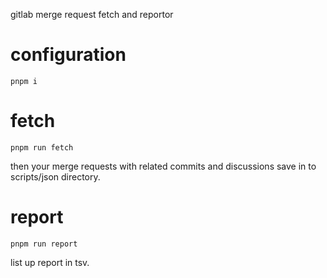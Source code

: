 gitlab merge request fetch and reportor

# configuration

```
pnpm i
```

# fetch

```
pnpm run fetch
```

then your merge requests with related commits and discussions save in to scripts/json directory.

# report

```
pnpm run report
```

list up report in tsv.
